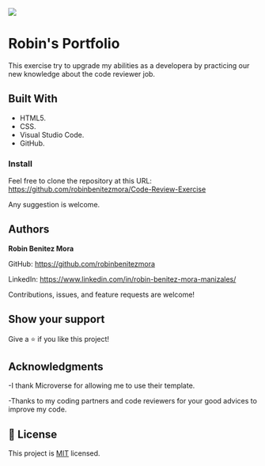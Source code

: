 ![](https://img.shields.io/badge/Microverse-blueviolet)
# Robin's Portfolio

>
This exercise try to upgrade my abilities as a developera by practicing our new knowledge about the code reviewer job.

## Built With

- HTML5.
- CSS.
- Visual Studio Code.
- GitHub.


### Install
Feel free to clone the repository at this URL: https://github.com/robinbenitezmora/Code-Review-Exercise

Any suggestion is welcome.

## Authors

 **Robin Benitez Mora**

GitHub: https://github.com/robinbenitezmora

LinkedIn: https://www.linkedin.com/in/robin-benitez-mora-manizales/

Contributions, issues, and feature requests are welcome!

## Show your support

Give a ⭐️ if you like this project!

## Acknowledgments

-I thank Microverse for allowing me to use their template.

-Thanks to my coding partners and code reviewers for your good advices to improve my code.

## 📝 License

This project is [MIT](./MIT.md) licensed.